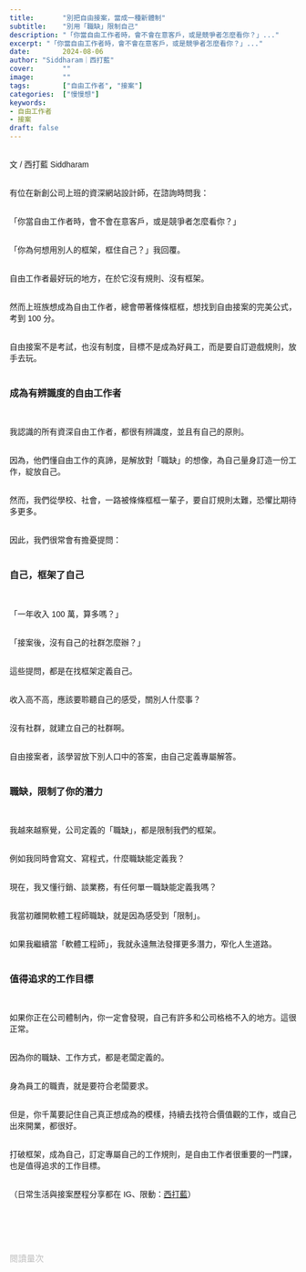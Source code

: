 ```yaml
---
title:       "別把自由接案，當成一種新體制"
subtitle:    "別用「職缺」限制自己"
description: "「你當自由工作者時，會不會在意客戶，或是競爭者怎麼看你？」..."
excerpt: "「你當自由工作者時，會不會在意客戶，或是競爭者怎麼看你？」..."
date:        2024-08-06
author: "Siddharam｜西打藍"
cover:       ""
image:       ""
tags:        ["自由工作者", "接案"]
categories:  ["慢慢想"]
keywords:
- 自由工作者
- 接案
draft: false
---
```


<article style="font-family: 'Noto Sans TC', '微軟正黑體', sans-serif; font-weight: 300;">

<br>文 / 西打藍 Siddharam<br><br>


有位在新創公司上班的資深網站設計師，在諮詢時問我：<br><br>

「你當自由工作者時，會不會在意客戶，或是競爭者怎麼看你？」<br><br>

「你為何想用別人的框架，框住自己？」我回覆。<br><br>

自由工作者最好玩的地方，在於它沒有規則、沒有框架。<br><br>

然而上班族想成為自由工作者，總會帶著條條框框，想找到自由接案的完美公式，考到 100 分。<br><br>

自由接案不是考試，也沒有制度，目標不是成為好員工，而是要自訂遊戲規則，放手去玩。<br><br>

<!-- 然而每一位在上班的人，都活在「公司」的框架中，必須符合它，才能成為好員工。<br><br>

所以上班族要轉換成自由工作者，要從別人訂遊戲規則，改成自訂規則。這條路，很難。<br><br> -->


<h3 class="article-h1-color">成為有辨識度的自由工作者</h3><br>

我認識的所有資深自由工作者，都很有辨識度，並且有自己的原則。<br><br>

因為，他們懂自由工作的真諦，是解放對「職缺」的想像，為自己量身訂造一份工作，綻放自己。<br><br>

然而，我們從學校、社會，一路被條條框框一輩子，要自訂規則太難，恐懼比期待多更多。<br><br>

因此，我們很常會有擔憂提問：<br><br>


<h3 class="article-h1-color">自己，框架了自己</h3><br>

「一年收入 100 萬，算多嗎？」<br><br>

「接案後，沒有自己的社群怎麼辦？」<br><br>

這些提問，都是在找框架定義自己。<br><br>

收入高不高，應該要聆聽自己的感受，關別人什麼事？<br><br>

沒有社群，就建立自己的社群啊。<br><br>

自由接案者，該學習放下別人口中的答案，由自己定義專屬解答。<br><br>


<h3 class="article-h1-color">職缺，限制了你的潛力</h3><br>

我越來越察覺，公司定義的「職缺」，都是限制我們的框架。<br><br>

例如我同時會寫文、寫程式，什麼職缺能定義我？<br><br>

現在，我又懂行銷、談業務，有任何單一職缺能定義我嗎？<br><br>

我當初離開軟體工程師職缺，就是因為感受到「限制」。<br><br>

如果我繼續當「軟體工程師」，我就永遠無法發揮更多潛力，窄化人生道路。<br><br>


<h3 class="article-h1-color">值得追求的工作目標</h3><br>

如果你正在公司體制內，你一定會發現，自己有許多和公司格格不入的地方。這很正常。<br><br>

因為你的職缺、工作方式，都是老闆定義的。<br><br>

身為員工的職責，就是要符合老闆要求。<br><br>

但是，你千萬要記住自己真正想成為的模樣，持續去找符合價值觀的工作，或自己出來開業，都很好。<br><br>

打破框架，成為自己，訂定專屬自己的工作規則，是自由工作者很重要的一門課，也是值得追求的工作目標。<br><br>




<!-- 別太習慣活在別人的定義裡，因為別人也是被別人定義，自由工作者是能讓你走出「工作定義」迴圈的職業
我同時會寫文，也會寫程式，社會怎麼定義我？
現在又懂行銷、談業務了，這已經不是單一職位能定義的
你，就是你的名字，你的行動

如果你現在在公司體制，你一定會發現，自己跟公司格格不入的地方，這很正常，也應該要這樣
因為公司的模樣是老闆定義，身為員工，就是要符合老闆的需求、想像
但從這樣的碰撞裡，一定要記得，記住你想成為的模樣
無論是找到價值觀更相符的工作，或自己出來開業，都很好

成為自己，訂立自己規則，是很直得追求的人生目標。

在別人的遊戲規則，我一定輸，例如前端工程師，但我自訂規則，就不一定，文字加工程，現在無限多



——

這是個慣性

在體制內太久，一直想找遊戲規則
但自由工作者，最好玩的地方在於：沒有規則，反而是自己訂規則
但有些人就很慌張，因為被學校的規定制約了，出社會後，又被公司規定綁住
結果好不容易開始接案，又在自己找規則、問別人有沒有行規、有無要注意的地方

我認識的一百個資深自由工作者，每個都活得超有辨識度，因為他們懂了自由工作者的真諦，是解放時間和社會規定後，綻放自己
當然，這條路很難，非常難
你要從一個條條框框規則一堆的學校、社會，走到自己訂規則的世界
許多人是充滿恐懼的

收入不如以往怎麼辦？一年收入一百萬算高嗎？沒有自己的社群怎麼辦？
都是在拿社會的定價匡自己
沒有社群，就建立自己喜歡的社群
收入高不高，應該是自己的感受，為何要讓別人定義？ -->



<!-- 
<!-- 案例 > 證明案例 > 壞處 > 怎麼改變（列步驟） > 結語總結金句 -->


（日常生活與接案歷程分享都在 IG、限動：<a href="https://www.instagram.com/sidd.blue/" target="_blank">西打藍</a>）<br><br>

<!-- <h3 class="article-h1-color"></h3><br> -->





<br><br><br>

</article>

<div style="color: #bfbfbf; font-size: 15px;" id="busuanzi_container_page_pv">
  閱讀量<span id="busuanzi_value_page_pv"></span>次
</div>

<script src="../../js/post.js"></script>
